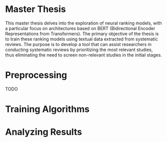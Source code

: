 # Master Thesis

This master thesis delves into the exploration of neural ranking models, with a particular focus on architectures based on BERT (Bidirectional Encoder Representations from Transformers). The primary objective of the thesis is to train these ranking models using textual data extracted from systematic reviews. The purpose is to develop a tool that can assist researchers in conducting systematic reviews by prioritizing the most relevant studies, thus eliminating the need to screen non-relevant studies in the initial stages.

# Preprocessing

TODO

# Training Algorithms

# Analyzing Results
